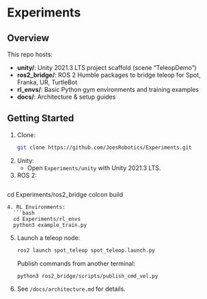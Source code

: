 # Experiments

## Overview
This repo hosts:
- **unity/**: Unity 2021.3 LTS project scaffold (scene “TeleopDemo”)
- **ros2_bridge/**: ROS 2 Humble packages to bridge teleop for Spot, Franka, UR, TurtleBot
- **rl_envs/**: Basic Python gym environments and training examples
- **docs/**: Architecture & setup guides

## Getting Started
1. Clone:
   ```bash
   git clone https://github.com/JoesRobotics/Experiments.git
   ```
2. Unity:
   - Open `Experiments/unity` with Unity 2021.3 LTS.
3. ROS 2:
   ```bash
 cd Experiments/ros2_bridge
 colcon build
 ```
4. RL Environments:
   ```bash
   cd Experiments/rl_envs
   python3 example_train.py
   ```
5. Launch a teleop node:
   ```bash
   ros2 launch spot_teleop spot_teleop.launch.py
   ```
   Publish commands from another terminal:
   ```bash
   python3 ros2_bridge/scripts/publish_cmd_vel.py
   ```
6. See `/docs/architecture.md` for details.

